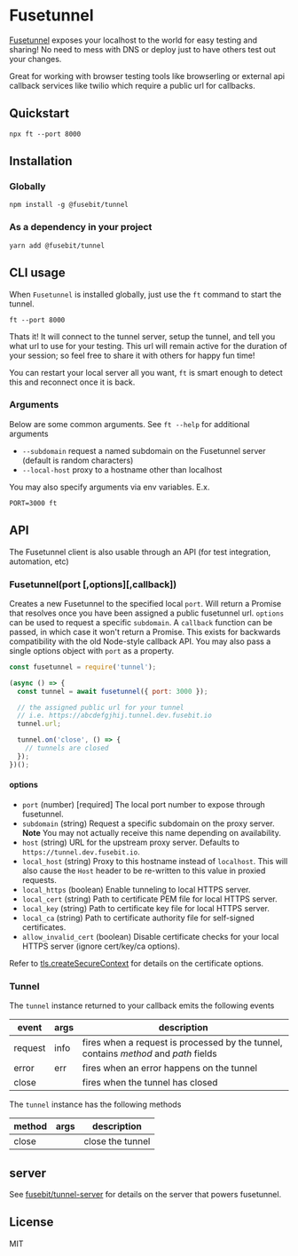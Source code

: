 # Fusetunnel

[Fusetunnel](https://fusebit.io/blog/fusetunnel-fast-scalable-and-free-tunnel/) exposes your localhost to the world for easy testing and sharing! No need to mess with DNS or deploy just to have others test out your changes.

Great for working with browser testing tools like browserling or external api callback services like twilio which require a public url for callbacks.

## Quickstart

```
npx ft --port 8000
```

## Installation

### Globally

```
npm install -g @fusebit/tunnel
```

### As a dependency in your project

```
yarn add @fusebit/tunnel
```

## CLI usage

When `Fusetunnel` is installed globally, just use the `ft` command to start the tunnel.

```
ft --port 8000
```

Thats it! It will connect to the tunnel server, setup the tunnel, and tell you what url to use for your testing. This url will remain active for the duration of your session; so feel free to share it with others for happy fun time!

You can restart your local server all you want, `ft` is smart enough to detect this and reconnect once it is back.

### Arguments

Below are some common arguments. See `ft --help` for additional arguments

- `--subdomain` request a named subdomain on the Fusetunnel server (default is random characters)
- `--local-host` proxy to a hostname other than localhost

You may also specify arguments via env variables. E.x.

```
PORT=3000 ft
```

## API

The Fusetunnel client is also usable through an API (for test integration, automation, etc)

### Fusetunnel(port [,options][,callback])

Creates a new Fusetunnel to the specified local `port`. Will return a Promise that resolves once you have been assigned a public fusetunnel url. `options` can be used to request a specific `subdomain`. A `callback` function can be passed, in which case it won't return a Promise. This exists for backwards compatibility with the old Node-style callback API. You may also pass a single options object with `port` as a property.

```js
const fusetunnel = require('tunnel');

(async () => {
  const tunnel = await fusetunnel({ port: 3000 });

  // the assigned public url for your tunnel
  // i.e. https://abcdefgjhij.tunnel.dev.fusebit.io
  tunnel.url;

  tunnel.on('close', () => {
    // tunnels are closed
  });
})();
```

#### options

- `port` (number) [required] The local port number to expose through fusetunnel.
- `subdomain` (string) Request a specific subdomain on the proxy server. **Note** You may not actually receive this name depending on availability.
- `host` (string) URL for the upstream proxy server. Defaults to `https://tunnel.dev.fusebit.io`.
- `local_host` (string) Proxy to this hostname instead of `localhost`. This will also cause the `Host` header to be re-written to this value in proxied requests.
- `local_https` (boolean) Enable tunneling to local HTTPS server.
- `local_cert` (string) Path to certificate PEM file for local HTTPS server.
- `local_key` (string) Path to certificate key file for local HTTPS server.
- `local_ca` (string) Path to certificate authority file for self-signed certificates.
- `allow_invalid_cert` (boolean) Disable certificate checks for your local HTTPS server (ignore cert/key/ca options).

Refer to [tls.createSecureContext](https://nodejs.org/api/tls.html#tls_tls_createsecurecontext_options) for details on the certificate options.

### Tunnel

The `tunnel` instance returned to your callback emits the following events

| event   | args | description                                                                          |
| ------- | ---- | ------------------------------------------------------------------------------------ |
| request | info | fires when a request is processed by the tunnel, contains _method_ and _path_ fields |
| error   | err  | fires when an error happens on the tunnel                                            |
| close   |      | fires when the tunnel has closed                                                     |

The `tunnel` instance has the following methods

| method | args | description      |
| ------ | ---- | ---------------- |
| close  |      | close the tunnel |

## server

See [fusebit/tunnel-server](https://github.com/fusebit/tunnel-server) for details on the server that powers fusetunnel.

## License

MIT
